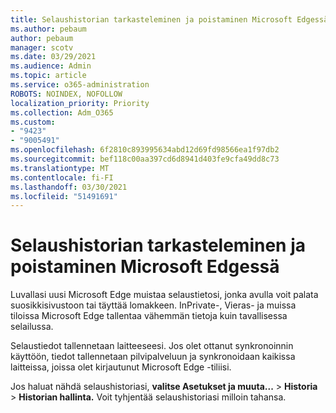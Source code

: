 ```yaml
---
title: Selaushistorian tarkasteleminen ja poistaminen Microsoft Edgessä
ms.author: pebaum
author: pebaum
manager: scotv
ms.date: 03/29/2021
ms.audience: Admin
ms.topic: article
ms.service: o365-administration
ROBOTS: NOINDEX, NOFOLLOW
localization_priority: Priority
ms.collection: Adm_O365
ms.custom:
- "9423"
- "9005491"
ms.openlocfilehash: 6f2810c893995634abd12d69fd98566ea1f97db2
ms.sourcegitcommit: bef118c00aa397cd6d8941d403fe9cfa49dd8c73
ms.translationtype: MT
ms.contentlocale: fi-FI
ms.lasthandoff: 03/30/2021
ms.locfileid: "51491691"
---
```

# <a name="view-and-delete-browsing-history-in-microsoft-edge"></a>Selaushistorian tarkasteleminen ja poistaminen Microsoft Edgessä

Luvallasi uusi Microsoft Edge muistaa selaustietosi, jonka avulla voit palata suosikkisivustoon tai täyttää lomakkeen. InPrivate-, Vieras- ja muissa tiloissa Microsoft Edge tallentaa vähemmän tietoja kuin tavallisessa selailussa.

Selaustiedot tallennetaan laitteeseesi. Jos olet ottanut synkronoinnin käyttöön, tiedot tallennetaan pilvipalveluun ja synkronoidaan kaikissa laitteissa, joissa olet kirjautunut Microsoft Edge -tiliisi.

Jos haluat nähdä selaushistoriasi, **valitse Asetukset ja muuta...**   >  **Historia**  >  **Historian hallinta.** Voit tyhjentää selaushistoriasi milloin tahansa.